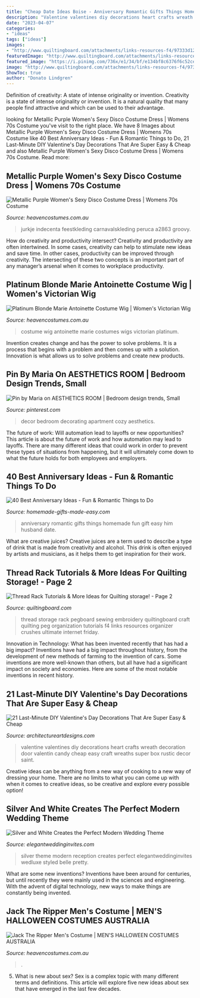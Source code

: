 ```yaml
---
title: "Cheap Date Ideas Boise - Anniversary Romantic Gifts Things Homemade Fun Gift Easy Him Husband Date"
description: "Valentine valentines diy decorations heart crafts wreath decoration door valentin candy cheap easy craft wreaths super box rustic decor saint"
date: "2023-04-07"
categories:
- "ideas"
tags: ["ideas"]
images:
- "http://www.quiltingboard.com/attachments/links-resources-f4/97333d1281744000-attachment-97328.jpe"
featuredImage: "http://www.quiltingboard.com/attachments/links-resources-f4/97333d1281744000-attachment-97328.jpe"
featured_image: "https://i.pinimg.com/736x/e1/34/bf/e134bf8c6376f6c52ce3bef4bd6da0f8.jpg"
image: "http://www.quiltingboard.com/attachments/links-resources-f4/97333d1281744000-attachment-97328.jpe"
ShowToc: true
author: "Donato Lindgren"
---
```



Definition of creativity: A state of intense originality or invention.
Creativity is a state of intense originality or invention. It is a natural quality that many people find attractive and which can be used to their advantage.

	

		
looking for Metallic Purple Women&#039;s Sexy Disco Costume Dress | Womens 70s Costume you've visit to the right place. We have 8 Images about Metallic Purple Women&#039;s Sexy Disco Costume Dress | Womens 70s Costume like 40 Best Anniversary Ideas - Fun &amp; Romantic Things to Do, 21 Last-Minute DIY Valentine&#039;s Day Decorations That Are Super Easy &amp; Cheap and also Metallic Purple Women&#039;s Sexy Disco Costume Dress | Womens 70s Costume. Read more:
		
    
## Metallic Purple Women&#039;s Sexy Disco Costume Dress | Womens 70s Costume

<img loading=lazy src="https://www.heavencostumes.com.au/media/catalog/product/cache/3ca7c4de79fd9294a778cbfdebc9dde4/l/e/lega-85588-disco-chick-women-s-deluxe-rainbow-1970-s-costume-close.jpg" onerror="this.onerror=null;this.src='https://tse4.mm.bing.net/th?id=OIP.2KBaz-w1ricBf0TV3HGtdAHaKf&amp;pid=15.1';" alt="Metallic Purple Women&#039;s Sexy Disco Costume Dress | Womens 70s Costume">

_Source: heavencostumes.com.au_

>jurkje indecenta feestkleding carnavalskleding peruca a2863 groovy. 

	

How do creativity and productivity intersect?
Creativity and productivity are often intertwined. In some cases, creativity can help to stimulate new ideas and save time. In other cases, productivity can be improved through creativity. The intersecting of these two concepts is an important part of any manager’s arsenal when it comes to workplace productivity.

    
## Platinum Blonde Marie Antoinette Costume Wig | Women&#039;s Victorian Wig

<img loading=lazy src="https://www.heavencostumes.com.au/media/catalog/product/cache/87e1f69bc93e13dd75c69321dae7010a/e/-/e-ls-05027-elevate-costumes-marie-antoinette-white-costume-wig-1000.jpg" onerror="this.onerror=null;this.src='https://tse4.mm.bing.net/th?id=OIP.klatQ8jnn7AJNBjnbGvTZgHaJ4&amp;pid=15.1';" alt="Platinum Blonde Marie Antoinette Costume Wig | Women&#039;s Victorian Wig">

_Source: heavencostumes.com.au_

>costume wig antoinette marie costumes wigs victorian platinum. 

	

Invention creates change and has the power to solve problems. It is a process that begins with a problem and then comes up with a solution. Innovation is what allows us to solve problems and create new products.

    
## Pin By Maria On AESTHETICS ROOM | Bedroom Design Trends, Small

<img loading=lazy src="https://i.pinimg.com/736x/e1/34/bf/e134bf8c6376f6c52ce3bef4bd6da0f8.jpg" onerror="this.onerror=null;this.src='https://tse3.mm.bing.net/th?id=OIP.a51rSXCr5ul9wrFJXQEIdQHaJx&amp;pid=15.1';" alt="Pin by Maria on AESTHETICS ROOM | Bedroom design trends, Small">

_Source: pinterest.com_

>decor bedroom decorating apartment cozy aesthetics. 

	

The future of work: Will automation lead to layoffs or new opportunities?
This article is about the future of work and how automation may lead to layoffs. There are many different ideas that could work in order to prevent these types of situations from happening, but it will ultimately come down to what the future holds for both employees and employers.

    
## 40 Best Anniversary Ideas - Fun &amp; Romantic Things To Do

<img loading=lazy src="https://www.homemade-gifts-made-easy.com/image-files/anniversary-ideas-romantic-2-600x860.jpg" onerror="this.onerror=null;this.src='https://tse1.mm.bing.net/th?id=OIP.g1TNecGWj7zumAXQN9dchwHaKn&amp;pid=15.1';" alt="40 Best Anniversary Ideas - Fun &amp; Romantic Things to Do">

_Source: homemade-gifts-made-easy.com_

>anniversary romantic gifts things homemade fun gift easy him husband date. 

	

What are creative juices?
Creative juices are a term used to describe a type of drink that is made from creativity and alcohol. This drink is often enjoyed by artists and musicians, as it helps them to get inspiration for their work.

    
## Thread Rack Tutorials &amp; More Ideas For Quilting Storage! - Page 2

<img loading=lazy src="http://www.quiltingboard.com/attachments/links-resources-f4/97333d1281744000-attachment-97328.jpe" onerror="this.onerror=null;this.src='https://tse1.mm.bing.net/th?id=OIP.SqzYpgmVCnAHGMecqZMp1QHaFj&amp;pid=15.1';" alt="Thread Rack Tutorials &amp; More Ideas for Quilting storage! - Page 2">

_Source: quiltingboard.com_

>thread storage rack pegboard sewing embroidery quiltingboard craft quilting peg organization tutorials f4 links resources organizer crushes ultimate internet friday. 

	

Innovation in Technology: What has been invented recently that has had a big impact?
Inventions have had a big impact throughout history, from the development of new methods of farming to the invention of cars. Some inventions are more well-known than others, but all have had a significant impact on society and economies. Here are some of the most notable inventions in recent history.

    
## 21 Last-Minute DIY Valentine&#039;s Day Decorations That Are Super Easy &amp; Cheap

<img loading=lazy src="https://www.architectureartdesigns.com/wp-content/uploads/2017/02/15-10.jpg" onerror="this.onerror=null;this.src='https://tse3.mm.bing.net/th?id=OIP.zGzQbAXN3JYqEwjG842WwAHaKC&amp;pid=15.1';" alt="21 Last-Minute DIY Valentine&#039;s Day Decorations That Are Super Easy &amp; Cheap">

_Source: architectureartdesigns.com_

>valentine valentines diy decorations heart crafts wreath decoration door valentin candy cheap easy craft wreaths super box rustic decor saint. 

	

Creative ideas can be anything from a new way of cooking to a new way of dressing your home. There are no limits to what you can come up with when it comes to creative ideas, so be creative and explore every possible option!

    
## Silver And White Creates The Perfect Modern Wedding Theme

<img loading=lazy src="https://www.elegantweddinginvites.com/wedding-blog/wp-content/uploads/2013/06/silver-and-white-wedding-reception-ideas.jpg" onerror="this.onerror=null;this.src='https://tse2.mm.bing.net/th?id=OIP.8vjwUzbN8RaccIWixWPE3gHaLK&amp;pid=15.1';" alt="Silver and White Creates the Perfect Modern Wedding Theme">

_Source: elegantweddinginvites.com_

>silver theme modern reception creates perfect elegantweddinginvites wedluxe styled belle pretty. 

	

What are some new inventions?
Inventions have been around for centuries, but until recently they were mainly used in the sciences and engineering. With the advent of digital technology, new ways to make things are constantly being invented.

    
## Jack The Ripper Men&#039;s Costume | MEN&#039;S HALLOWEEN COSTUMES AUSTRALIA

<img loading=lazy src="https://www.heavencostumes.com.au/media/catalog/product/cache/3ca7c4de79fd9294a778cbfdebc9dde4/c/c/cc-01132-jack-the-ripper-mens-halloween-fancy-dress-costume-close-up-image-1200.jpg" onerror="this.onerror=null;this.src='https://tse3.mm.bing.net/th?id=OIP.1EH66LGK6u5SPbVzBRmcDwHaKA&amp;pid=15.1';" alt="Jack The Ripper Men&#039;s Costume | MEN&#039;S HALLOWEEN COSTUMES AUSTRALIA">

_Source: heavencostumes.com.au_

>. 

	

5. What is new about sex?
Sex is a complex topic with many different terms and definitions. This article will explore five new ideas about sex that have emerged in the last few decades.

